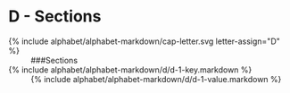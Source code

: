 <div data-role="collapsible" data-inset="false">
	<h1>D - Sections</h1>


<dl>

<dt markdown="1" class="alphabet-table-key">
{% include alphabet/alphabet-markdown/cap-letter.svg letter-assign="D" %}
</dt>
<dd class="alphabet-table-value">
<div markdown="1">
###Sections
</div>
</dd>

<dt markdown="1">
{% include alphabet/alphabet-markdown/d/d-1-key.markdown %}
</dt>
<dd>
<div markdown="1">
{% include alphabet/alphabet-markdown/d/d-1-value.markdown %}
</div>
</dd>

</dl>

</div>
